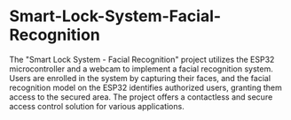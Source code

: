 # Smart-Lock-System-Facial-Recognition
The "Smart Lock System - Facial Recognition" project utilizes the ESP32 microcontroller and a webcam to implement a facial recognition system. Users are enrolled in the system by capturing their faces, and the facial recognition model on the ESP32 identifies authorized users, granting them access to the secured area. The project offers a contactless and secure access control solution for various applications.
